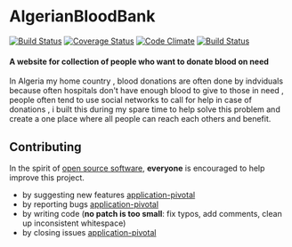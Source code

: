 AlgerianBloodBank
==========
[oo-sw]: http://opensource.org/osd
[code-climate]: https://codeclimate.com/github/Kiloreux/BloodBank
[application-pivotal]: https://www.pivotaltracker.com/projects/1927617

[![Build Status](https://travis-ci.org/Kiloreux/BloodBank.svg)](https://travis-ci.org/Kiloreux/BloodBank)
[![Coverage Status](https://coveralls.io/repos/Kiloreux/BloodBank/badge.svg?branch=master&service=github)](https://coveralls.io/github/Kiloreux/BloodBank?branch=master)
[![Code Climate](https://codeclimate.com/github/Kiloreux/BloodBank/badges/gpa.svg)](https://codeclimate.com/github/Kiloreux/BloodBank)
[![Build Status](https://travis-ci.org/Kiloreux/BloodBank.svg)](https://travis-ci.org/Kiloreux/BloodBank)
#### A website for collection of people who want to donate blood on need

In Algeria my home country , blood donations are often done by indviduals because often hospitals don't have enough 
blood to give to those in need , people often tend to use social networks to call for help in case of donations , i built 
this during my spare time to help solve this problem and create a one place where all people can reach each others  and benefit.

## <a name="contributing"></a>Contributing

In the spirit of [open source software][oo-sw], **everyone** is encouraged to help
improve this project.

* by suggesting new features [application-pivotal]
* by reporting bugs [application-pivotal]
* by writing code (**no patch is too small**: fix typos, add comments, clean up
  inconsistent whitespace)
* by closing issues [application-pivotal]
